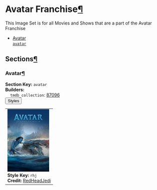 <h1 id="avatar-franchise">Avatar Franchise<a class="headerlink" href="#avatar-franchise" title="Permalink to this heading">¶</a></h1>
This Image Set is for all Movies and Shows that are a part of the Avatar Franchise

<ul class="images-index-table">
  <li><a href="#avatar"><div class="images-inline-link">Avatar<br><code>avatar</code></div></a></li>
</ul>

<h2 id="sections">Sections<a class="headerlink" href="#sections" title="Permalink to this heading">¶</a></h2>
<h3 id="avatar">Avatar<a class="headerlink" href="#avatar" title="Permalink to this heading">¶</a></h3>
<strong>Section Key:</strong> <code>avatar</code>
<br><strong>Builders:</strong>
<br>
&nbsp;&nbsp;&nbsp;&nbsp;<code>tmdb_collection</code>: <a href="https://www.themoviedb.org/collection/87096" target="_blank" rel="noopener noreferrer">87096</a><br>
</ul>
<button class="image-accordion">Styles</button>
<div class="image-panel">
  <table class="image-table">
    <tr>
      <td>
        <div>
          <a href="https://theposterdb.com/set/179016" target="_blank" rel="noopener noreferrer"><img src="https://raw.githubusercontent.com/meisnate12/PMM-Image-Sets/master/avatar/styles/avatar/rhj.jpg" height="200"/></a><br>
          <strong>Style Key:</strong> <code>rhj</code><br>
          <strong>Credit:</strong> <a href="https://theposterdb.com/set/179016" target="_blank" rel="noopener noreferrer">RedHeadJedi</a><br>
        </div>
      </td>
    </tr>
  </table>
</div>

